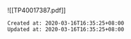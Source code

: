 
![[TP40017387.pdf]]

    Created at: 2020-03-16T16:35:25+08:00
    Updated at: 2020-03-16T16:35:25+08:00

